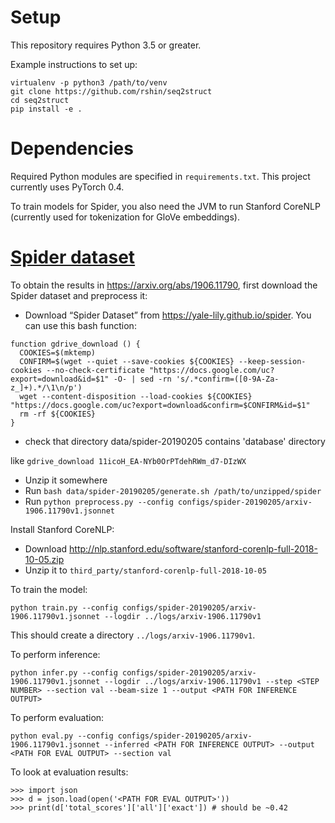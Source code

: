 # Setup
This repository requires Python 3.5 or greater.

Example instructions to set up:
```
virtualenv -p python3 /path/to/venv
git clone https://github.com/rshin/seq2struct
cd seq2struct
pip install -e .
```

# Dependencies
Required Python modules are specified in `requirements.txt`. This project currently uses PyTorch 0.4.

To train models for Spider, you also need the JVM to run Stanford CoreNLP (currently used for tokenization for GloVe embeddings).

# [Spider dataset](https://yale-lily.github.io/spider)
To obtain the results in https://arxiv.org/abs/1906.11790, first download the Spider dataset and preprocess it:
- Download “Spider Dataset” from https://yale-lily.github.io/spider. You can use this bash function:
```
function gdrive_download () {
  COOKIES=$(mktemp)
  CONFIRM=$(wget --quiet --save-cookies ${COOKIES} --keep-session-cookies --no-check-certificate "https://docs.google.com/uc?export=download&id=$1" -O- | sed -rn 's/.*confirm=([0-9A-Za-z_]+).*/\1\n/p')
  wget --content-disposition --load-cookies ${COOKIES} "https://docs.google.com/uc?export=download&confirm=$CONFIRM&id=$1"
  rm -rf ${COOKIES}
}
```
- check that directory data/spider-20190205 contains 'database' directory

like `gdrive_download 11icoH_EA-NYb0OrPTdehRWm_d7-DIzWX`
- Unzip it somewhere
- Run `bash data/spider-20190205/generate.sh /path/to/unzipped/spider`
- Run `python preprocess.py --config configs/spider-20190205/arxiv-1906.11790v1.jsonnet`

Install Stanford CoreNLP:
- Download http://nlp.stanford.edu/software/stanford-corenlp-full-2018-10-05.zip
- Unzip it to `third_party/stanford-corenlp-full-2018-10-05`

To train the model:
```
python train.py --config configs/spider-20190205/arxiv-1906.11790v1.jsonnet --logdir ../logs/arxiv-1906.11790v1
```
This should create a directory `../logs/arxiv-1906.11790v1`.

To perform inference:
```
python infer.py --config configs/spider-20190205/arxiv-1906.11790v1.jsonnet --logdir ../logs/arxiv-1906.11790v1 --step <STEP NUMBER> --section val --beam-size 1 --output <PATH FOR INFERENCE OUTPUT>
```

To perform evaluation:
```
python eval.py --config configs/spider-20190205/arxiv-1906.11790v1.jsonnet --inferred <PATH FOR INFERENCE OUTPUT> --output <PATH FOR EVAL OUTPUT> --section val
```

To look at evaluation results:
```
>>> import json
>>> d = json.load(open('<PATH FOR EVAL OUTPUT>')) 
>>> print(d['total_scores']['all']['exact']) # should be ~0.42
```
